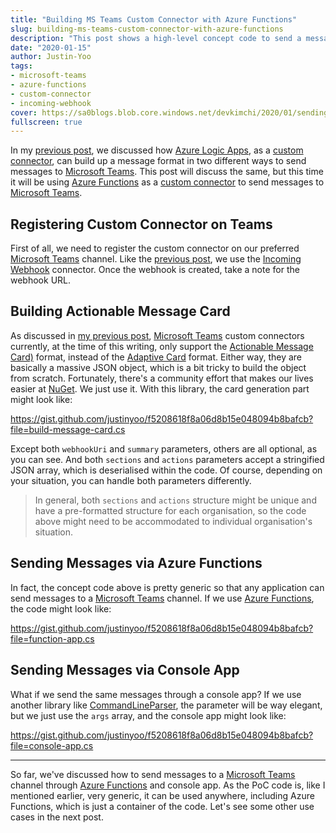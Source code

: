 ```yaml
---
title: "Building MS Teams Custom Connector with Azure Functions"
slug: building-ms-teams-custom-connector-with-azure-functions
description: "This post shows a high-level concept code to send a message to Microsoft Teams via Azure Functions."
date: "2020-01-15"
author: Justin-Yoo
tags:
- microsoft-teams
- azure-functions
- custom-connector
- incoming-webhook
cover: https://sa0blogs.blob.core.windows.net/devkimchi/2020/01/sending-messages-to-microsoft-teams-via-azure-functions-00.png
fullscreen: true
---
```


In my [previous post][prev post], we discussed how [Azure Logic Apps][az log app], as a [custom connector][ms teams cus con], can build up a message format in two different ways to send messages to [Microsoft Teams][ms teams]. This post will discuss the same, but this time it will be using [Azure Functions][az func] as a [custom connector][ms teams cus con] to send messages to [Microsoft Teams][ms teams].


## Registering Custom Connector on Teams ##

First of all, we need to register the custom connector on our preferred [Microsoft Teams][ms teams] channel. Like the [previous post][prev post], we use the [Incoming Webhook][ms teams webhook] connector. Once the webhook is created, take a note for the webhook URL.


## Building Actionable Message Card ##

As discussed in [my previous post][prev post], [Microsoft Teams][ms teams] custom connectors currently, at the time of this writing, only support the [Actionable Message Card)][ms teams amc] format, instead of the [Adaptive Card][ms teams ac] format. Either way, they are basically a massive JSON object, which is a bit tricky to build the object from scratch. Fortunately, there's a community effort that makes our lives easier at [NuGet][nuget amc]. We just use it. With this library, the card generation part might look like:

https://gist.github.com/justinyoo/f5208618f8a06d8b15e048094b8bafcb?file=build-message-card.cs

Except both `webhookUri` and `summary` parameters, others are all optional, as you can see. And both `sections` and `actions` parameters accept a stringified JSON array, which is deserialised within the code. Of course, depending on your situation, you can handle both parameters differently.

> In general, both `sections` and `actions` structure might be unique and have a pre-formatted structure for each organisation, so the code above might need to be accommodated to individual organisation's situation.


## Sending Messages via Azure Functions ##

In fact, the concept code above is pretty generic so that any application can send messages to a [Microsoft Teams][ms teams] channel. If we use [Azure Functions][az func], the code might look like:

https://gist.github.com/justinyoo/f5208618f8a06d8b15e048094b8bafcb?file=function-app.cs


## Sending Messages via Console App ##

What if we send the same messages through a console app? If we use another library like [CommandLineParser][nuget clp], the parameter will be way elegant, but we just use the `args` array, and the console app might look like:

https://gist.github.com/justinyoo/f5208618f8a06d8b15e048094b8bafcb?file=console-app.cs

---

So far, we've discussed how to send messages to a [Microsoft Teams ][ms teams] channel through [Azure Functions][az func] and console app. As the PoC code is, like I mentioned earlier, very generic, it can be used anywhere, including Azure Functions, which is just a container of the code. Let's see some other use cases in the next post.



[prev post]: https://devkimchi.com/2019/08/28/two-ways-building-ms-teams-custom-connector-with-logic-apps/

[az log app]: https://docs.microsoft.com/azure/logic-apps/logic-apps-overview?WT.mc_id=devkimchicom-blog-juyoo
[az func]: https://docs.microsoft.com/azure/azure-functions/functions-overview?WT.mc_id=devkimchicom-blog-juyoo

[ms teams]: https://products.office.com/microsoft-teams/group-chat-software?WT.mc_id=devkimchicom-blog-juyoo
[ms teams cus con]: https://docs.microsoft.com/microsoftteams/office-365-custom-connectors?WT.mc_id=devkimchicom-blog-juyoo
[ms teams webhook]: https://docs.microsoft.com/microsoftteams/platform/webhooks-and-connectors/how-to/add-incoming-webhook?WT.mc_id=devkimchicom-blog-juyoo
[ms teams ac]: https://docs.microsoft.com/outlook/actionable-messages/adaptive-card?WT.mc_id=devkimchicom-blog-juyoo
[ms teams amc]: https://docs.microsoft.com/outlook/actionable-messages/message-card-reference?WT.mc_id=devkimchicom-blog-juyoo

[nuget amc]: https://www.nuget.org/packages/MessageCardModel/
[nuget clp]: https://www.nuget.org/packages/CommandLineParser/
